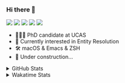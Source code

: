 ### Hi there 👋

[![](https://img.shields.io/badge/-Email-325180?logo=maildotru&logoColor=white&style=flat-square)](mailto:wang@tianshu.me)
[![](https://img.shields.io/badge/-GitHub-black?logo=GitHub&style=flat-square)](https://github.com/tshu-w)
[![](https://img.shields.io/badge/-Telegram-26a5e4?labelColor=fafafa&logo=telegram&style=flat-square)](https://t.me/tshu_w) 
[![](https://img.shields.io/badge/-Twitter-1da1f2?logo=Twitter&logoColor=white&style=flat-square)](https://twitter.com/tshu_w)
[![](https://komarev.com/ghpvc/?username=tshu-w&color=blueviolet&style=flat-square)]()



- 🧑🏻‍🎓 PhD candidate at UCAS
- 🔭 Currently interested in Entity Resolution
- 🛠 macOS & Emacs & ZSH
- 🚧 Under construction...

<details>

<summary>GitHub Stats</summary>

![Tianshu's GitHub stats](https://github-readme-stats.vercel.app/api?username=tshu-w&show_icons=true&theme=buefy&count_private=true)
  
</details>


<details>
  <summary>Wakatime Stats</summary>

  Currently, files accessed by tramp cannot be tracked by wakatime, see https://github.com/wakatime/wakatime-mode/issues/27
  <br>
  
<!--START_SECTION:waka-->
**I'm an Early 🐤** 

```text
🌞 Morning    27 commits     ██░░░░░░░░░░░░░░░░░░░░░░░   10.31% 
🌆 Daytime    168 commits    ████████████████░░░░░░░░░   64.12% 
🌃 Evening    61 commits     █████░░░░░░░░░░░░░░░░░░░░   23.28% 
🌙 Night      6 commits      ░░░░░░░░░░░░░░░░░░░░░░░░░   2.29%

```
📅 **I'm Most Productive on Saturday** 

```text
Monday       44 commits     ████░░░░░░░░░░░░░░░░░░░░░   16.79% 
Tuesday      45 commits     ████░░░░░░░░░░░░░░░░░░░░░   17.18% 
Wednesday    18 commits     █░░░░░░░░░░░░░░░░░░░░░░░░   6.87% 
Thursday     16 commits     █░░░░░░░░░░░░░░░░░░░░░░░░   6.11% 
Friday       41 commits     ████░░░░░░░░░░░░░░░░░░░░░   15.65% 
Saturday     53 commits     █████░░░░░░░░░░░░░░░░░░░░   20.23% 
Sunday       45 commits     ████░░░░░░░░░░░░░░░░░░░░░   17.18%

```


📊 **This Week I Spent My Time On** 

```text
💬 Programming Languages: 
Emacs Lisp               10 hrs 31 mins      ████████░░░░░░░░░░░░░░░░░   34.44% 
sh                       10 hrs 24 mins      ████████░░░░░░░░░░░░░░░░░   34.06% 
Org                      5 hrs 32 mins       ████░░░░░░░░░░░░░░░░░░░░░   18.17% 
JSON                     2 hrs 5 mins        █░░░░░░░░░░░░░░░░░░░░░░░░   6.86% 
Bash                     46 mins             ░░░░░░░░░░░░░░░░░░░░░░░░░   2.52%

🔥 Editors: 
Emacs                    20 hrs 8 mins       ████████████████░░░░░░░░░   65.94% 
Zsh                      10 hrs 24 mins      ████████░░░░░░░░░░░░░░░░░   34.06%

🐱‍💻 Projects: 
emacs                    11 hrs 14 mins      █████████░░░░░░░░░░░░░░░░   36.82% 
Terminal                 7 hrs 10 mins       ██████░░░░░░░░░░░░░░░░░░░   23.51% 
Unknown Project          5 hrs 54 mins       ████░░░░░░░░░░░░░░░░░░░░░   19.34% 
dotfiles                 5 hrs 25 mins       ████░░░░░░░░░░░░░░░░░░░░░   17.74% 
Org                      18 mins             ░░░░░░░░░░░░░░░░░░░░░░░░░   0.99%

💻 Operating System: 
Mac                      30 hrs 6 mins       ████████████████████████░   98.61% 
Linux                    25 mins             ░░░░░░░░░░░░░░░░░░░░░░░░░   1.39%

```

**I Mostly Code in Python** 

```text
Python                   6 repos             ████████░░░░░░░░░░░░░░░░░   31.58% 
JavaScript               3 repos             ████░░░░░░░░░░░░░░░░░░░░░   15.79% 
HTML                     2 repos             ██░░░░░░░░░░░░░░░░░░░░░░░   10.53% 
Emacs Lisp               2 repos             ██░░░░░░░░░░░░░░░░░░░░░░░   10.53% 
TeX                      2 repos             ██░░░░░░░░░░░░░░░░░░░░░░░   10.53%

```



 Last Updated on 06/11/2021
<!--END_SECTION:waka-->
</details>
